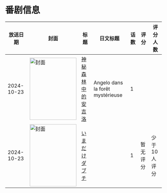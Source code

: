 # 番剧信息

|放送日期|封面|标题|日文标题|话数|评分|评分人数|
|---|---|---|---|---|---|---|
|2024-10-23|<img src="https://lain.bgm.tv/pic/cover/c/95/a1/526066_q2RQh.jpg" alt="封面" style="width:150px;height:200px;object-fit:cover;">|[神秘森林中的安吉洛](https://bangumi.tv/subject/526066)|Angelo dans la forêt mystérieuse|1|||
|2024-10-23|<img src="https://lain.bgm.tv/pic/cover/c/be/59/521312_qwb5C.jpg" alt="封面" style="width:150px;height:200px;object-fit:cover;">|[いまだけダブチ](https://bangumi.tv/subject/521312)||1|暂无评分|少于10人评分|
